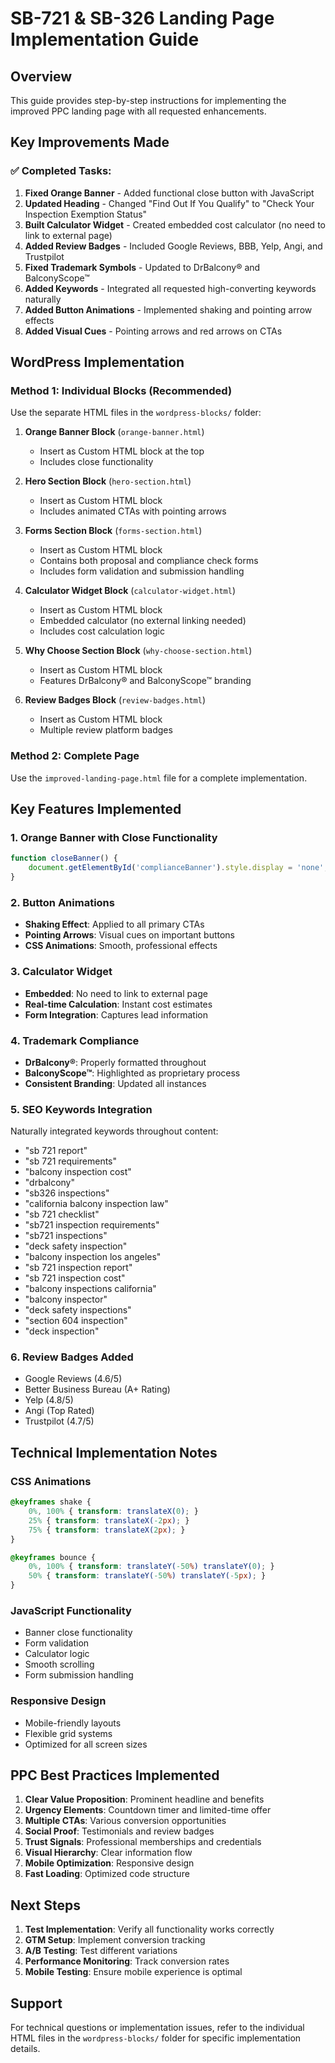 # SB-721 & SB-326 Landing Page Implementation Guide

## Overview
This guide provides step-by-step instructions for implementing the improved PPC landing page with all requested enhancements.

## Key Improvements Made

### ✅ Completed Tasks:
1. **Fixed Orange Banner** - Added functional close button with JavaScript
2. **Updated Heading** - Changed "Find Out If You Qualify" to "Check Your Inspection Exemption Status"
3. **Built Calculator Widget** - Created embedded cost calculator (no need to link to external page)
4. **Added Review Badges** - Included Google Reviews, BBB, Yelp, Angi, and Trustpilot
5. **Fixed Trademark Symbols** - Updated to DrBalcony® and BalconyScope™
6. **Added Keywords** - Integrated all requested high-converting keywords naturally
7. **Added Button Animations** - Implemented shaking and pointing arrow effects
8. **Added Visual Cues** - Pointing arrows and red arrows on CTAs

## WordPress Implementation

### Method 1: Individual Blocks (Recommended)
Use the separate HTML files in the `wordpress-blocks/` folder:

1. **Orange Banner Block** (`orange-banner.html`)
   - Insert as Custom HTML block at the top
   - Includes close functionality

2. **Hero Section Block** (`hero-section.html`)
   - Insert as Custom HTML block
   - Includes animated CTAs with pointing arrows

3. **Forms Section Block** (`forms-section.html`)
   - Insert as Custom HTML block
   - Contains both proposal and compliance check forms
   - Includes form validation and submission handling

4. **Calculator Widget Block** (`calculator-widget.html`)
   - Insert as Custom HTML block
   - Embedded calculator (no external linking needed)
   - Includes cost calculation logic

5. **Why Choose Section Block** (`why-choose-section.html`)
   - Insert as Custom HTML block
   - Features DrBalcony® and BalconyScope™ branding

6. **Review Badges Block** (`review-badges.html`)
   - Insert as Custom HTML block
   - Multiple review platform badges

### Method 2: Complete Page
Use the `improved-landing-page.html` file for a complete implementation.

## Key Features Implemented

### 1. Orange Banner with Close Functionality
```javascript
function closeBanner() {
    document.getElementById('complianceBanner').style.display = 'none';
}
```

### 2. Button Animations
- **Shaking Effect**: Applied to all primary CTAs
- **Pointing Arrows**: Visual cues on important buttons
- **CSS Animations**: Smooth, professional effects

### 3. Calculator Widget
- **Embedded**: No need to link to external page
- **Real-time Calculation**: Instant cost estimates
- **Form Integration**: Captures lead information

### 4. Trademark Compliance
- **DrBalcony®**: Properly formatted throughout
- **BalconyScope™**: Highlighted as proprietary process
- **Consistent Branding**: Updated all instances

### 5. SEO Keywords Integration
Naturally integrated keywords throughout content:
- "sb 721 report"
- "sb 721 requirements" 
- "balcony inspection cost"
- "drbalcony"
- "sb326 inspections"
- "california balcony inspection law"
- "sb 721 checklist"
- "sb721 inspection requirements"
- "sb721 inspections"
- "deck safety inspection"
- "balcony inspection los angeles"
- "sb 721 inspection report"
- "sb 721 inspection cost"
- "balcony inspections california"
- "balcony inspector"
- "deck safety inspections"
- "section 604 inspection"
- "deck inspection"

### 6. Review Badges Added
- Google Reviews (4.6/5)
- Better Business Bureau (A+ Rating)
- Yelp (4.8/5)
- Angi (Top Rated)
- Trustpilot (4.7/5)

## Technical Implementation Notes

### CSS Animations
```css
@keyframes shake {
    0%, 100% { transform: translateX(0); }
    25% { transform: translateX(-2px); }
    75% { transform: translateX(2px); }
}

@keyframes bounce {
    0%, 100% { transform: translateY(-50%) translateY(0); }
    50% { transform: translateY(-50%) translateY(-5px); }
}
```

### JavaScript Functionality
- Banner close functionality
- Form validation
- Calculator logic
- Smooth scrolling
- Form submission handling

### Responsive Design
- Mobile-friendly layouts
- Flexible grid systems
- Optimized for all screen sizes

## PPC Best Practices Implemented

1. **Clear Value Proposition**: Prominent headline and benefits
2. **Urgency Elements**: Countdown timer and limited-time offer
3. **Multiple CTAs**: Various conversion opportunities
4. **Social Proof**: Testimonials and review badges
5. **Trust Signals**: Professional memberships and credentials
6. **Visual Hierarchy**: Clear information flow
7. **Mobile Optimization**: Responsive design
8. **Fast Loading**: Optimized code structure

## Next Steps

1. **Test Implementation**: Verify all functionality works correctly
2. **GTM Setup**: Implement conversion tracking
3. **A/B Testing**: Test different variations
4. **Performance Monitoring**: Track conversion rates
5. **Mobile Testing**: Ensure mobile experience is optimal

## Support

For technical questions or implementation issues, refer to the individual HTML files in the `wordpress-blocks/` folder for specific implementation details.

